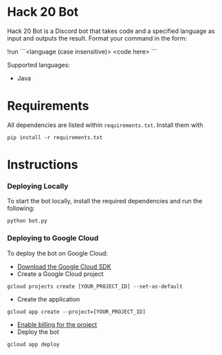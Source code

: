 

#  Hack 20 Bot

Hack 20 Bot is a Discord bot that takes code and a specified language as input and outputs the result. Format your command in the form:

!run
\`\`\`<language (case insensitive)>
\<code here\>
\`\`\`

Supported languages:
* Java

# Requirements
All dependencies are listed within `requirements.txt`. Install them with

```
pip install -r requirements.txt
```

# Instructions
### Deploying Locally
To start the bot locally, install the required dependencies and run the following:

```
python bot.py
```

### Deploying to Google Cloud
To deploy the bot on Google Cloud:

* [Download the Google Cloud SDK](https://cloud.google.com/sdk/docs)
* Create a Google Cloud project

```
gcloud projects create [YOUR_PROJECT_ID] --set-as-default
```

* Create the application

```
gcloud app create --project=[YOUR_PROJECT_ID]
```

* [Enable billing for the project](https://console.cloud.google.com/projectselector2/billing)
* Deploy the bot

```
gcloud app deploy
```

